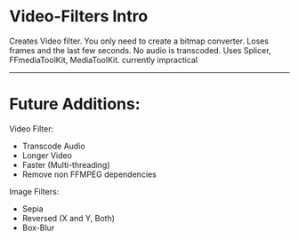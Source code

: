 # Video-Filters Intro
Creates Video filter. You only need to create a bitmap converter. Loses frames and the last few seconds. No audio is transcoded. Uses Splicer, FFmediaToolKit, MediaToolKit. currently impractical

----------------------
# Future Additions:
  Video Filter:
  * Transcode Audio
  * Longer Video
  * Faster (Multi-threading)
  * Remove non FFMPEG dependencies
  
  Image Filters:
  * Sepia
  * Reversed (X and Y, Both)
  * Box-Blur
